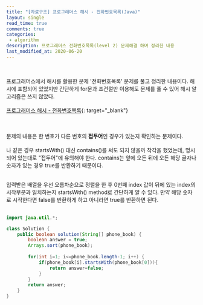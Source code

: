 ```yaml
---
title: "[자료구조] 프로그래머스 해시 - 전화번호목록(Java)"
layout: single    
read_time: true    
comments: true   
categories: 
 - algorithm  
description: 프로그래머스 전화번호목록(level 2) 문제해결 하며 정리한 내용
last_modified_at: 2020-06-20   
---   
```


<br>  

프로그래머스에서 해시를 활용한 문제 '전화번호목록' 문제를 풀고 정리한 내용이다. 
해시에 포함되어 있었지만 간단하게 for문과 조건절만 이용해도 문제를 풀 수 있어 해시 알고리즘은 쓰지 않았다.  
<br>
[프로그래머스 해시 - 전화번호목록](https://programmers.co.kr/learn/courses/30/lessons/42577){: target="_blank"}   
<br>
<br>

문제의 내용은 한 번호가 다른 번호의 **접두어**인 경우가 있는지 확인하는 문제이다.  
<br>
나 같은 경우 startsWith() 대신 contains()를 써도 되지 않을까 착각을 했었는데, 명시되어 있는대로 
"접두어"에 유의해야 한다. contains는 앞에 오든 뒤에 오든 해당 글자나 숫자가 있는 경우 true를 반환하기 때문이다.    
<br>

입력받은 배열을 우선 오름차순으로 정렬을 한 후 0번째 index 값이 뒤에 있는 index의 시작부분과 일치하는지 
startsWith() method로 간단하게 알 수 있다. 만약 해당 숫자로 시작한다면 false를 반환하게 하고 아니라면 true를 반환하면 된다. 
<br>
<br>

```java
import java.util.*;

class Solution {
    public boolean solution(String[] phone_book) {
        boolean answer = true;
        Arrays.sort(phone_book);
        
        for(int i=1; i<=phone_book.length-1; i++) {
            if(phone_book[i].startsWith(phone_book[0])){
                return answer=false;
            }
        }
        return answer;
    }
}
```

<br>
<br>
<br>
<br>





